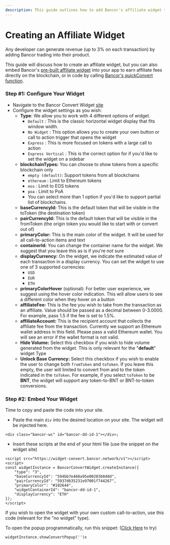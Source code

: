 ```yaml
---
description: This guide outlines how to add Bancor's affiliate widget to your app
---
```


# Creating an Affiliate Widget

Any developer can generate revenue \(up to 3% on each transaction\) by adding Bancor trading into their product. 

This guide will discuss how to create an affiliate widget, but you can also embed Bancor's [pre-built affiliate widget](https://github.com/nionis/bancor-conversion-widget) into your app to earn affiliate fees directly on the blockchain, or in code by calling [Bancor's quickConvert function](https://docs.bancorfoundation.org/contracts/converter/bancorconverter#BancorConverter-quickConvert2-contract-IERC20Token---uint256-uint256-address-uint256-). 

### Step \#1: Configure Your Widget

* Navigate to the Bancor Convert Widget [site](https://widget-convert.bancor.network/)
* Configure the widget settings as you wish:
  * **Type**: We allow you to work with 4 different options of widget. 
    * `Default` : This is the classic horizontal widget display that fits window width. 
    * `No Widget` : This option allows you to create your own button or call to action trigger that opens the widget
    * `Express` : This is more focused on tokens with a large call to action
    * `Express Vertical` : This is the correct option for if you'd like to set the widget on a sidebar
  * **blockchainTypes:** You can choose to show tokens from a specific blockchain only
    * `empty (default)`: Support tokens from all blockchains
    * `ethereum` : Limit to Ethereum tokens
    * `eos` : Limit to EOS tokens
    * `poa` : Limit to PoA
    *  You can select more than 1 option if you'd like to support partial list of blockchains.
  * **baseCurrencyId:** This is the default token that will be visible in the toToken \(the destination token\)
  * **pairCurrencyId:** This is the default token that will be visible in the fromToken \(the origin token you would like to start with or convert out of\)
  * **primaryColor:** This is the main color of the widget. It will be used for all call-to-action items and text
  * **containerId:** You can change the container name for the widget. We suggest that you leave this as is if you're not sure
  * **displayCurrency:** On the widget, we indicate the estimated value of each transaction in a display currency. You can set the widget to use one of 3 supported currencies:
    * `USD`
    * `EUR`
    * `ETH`
  * **primaryColorHover** \(optional\): For better user experience, we suggest using the hover color indication. This will allow users to see a different color when they hover on a button
  * **affiliateFee:** This is the fee you wish to take from the transaction as an affiliate. Value should be passed as a decimal between 0-3.0000. For example, pass 1.5 if the fee is set to 1.5%.
  * **affiliateAccount:** This is the recipient account that collects the affiliate fee from the transaction. Currently we support an Ethereum wallet address in this field. Please pass a valid Ethereum wallet. You will see an error if the wallet format is not valid.
  * **Hide Volume:** Select this checkbox if you wish to hide volume generated from the widget. This is only relevant for the "**default**" widget Type
  * **Unlock Base Currency:** Select this checkbox if you wish to enable the user to change both `fromToken` and `toToken`. If you leave this empty, the user will limited to convert from and to the token indicated in the `toToken`. For example, if you select `toToken` to be **BNT**, the widget will support any token-to-BNT or BNT-to-token conversions.

### Step \#2: Embed Your Widget

Time to copy and paste the code into your site.

* Paste the main `div` into the desired location on your site. The widget will be injected here.

```text
<div class="bancor-wc" id="bancor-dd-id-1"></div>;
```

* Insert these scripts at the end of your html file \(use the snippet on the widget site\)

```text
<script src="https://widget-convert.bancor.network/v1"></script>
<script>
const widgetInstance = BancorConvertWidget.createInstance({
    "type": "3",
    "baseCurrencyId": "594bb7e468a95e00203b048d",
    "pairCurrencyId": "5937d635231e97001f744267",
    "primaryColor": "#102644",
    "widgetContainerId": "bancor-dd-id-1",
    "displayCurrency": "ETH"
});
</script>
```

If you wish to open the widget with your own custom call-to-action, use this code \(relevant for the "no widget" type\).

To open the popup programmatically, run this snippet: \([Click Here](javascript:void%280%29;) to try\)

```text
widgetInstance.showConvertPopup('')x
```

[  
](https://docs.bancor.network/user-guides/token-integration/how-to-upgrade-a-liquidity-pool-converter)



